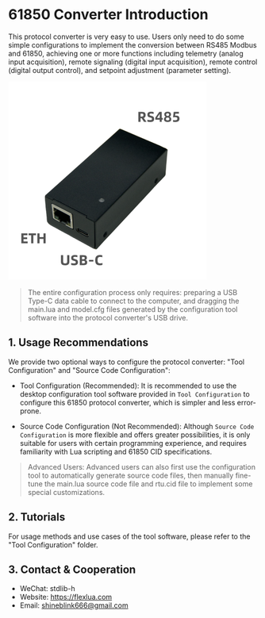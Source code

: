 # 61850 Converter Introduction

This protocol converter is very easy to use. Users only need to do some simple configurations to implement the conversion between RS485 Modbus and 61850, achieving one or more functions including telemetry (analog input acquisition), remote signaling (digital input acquisition), remote control (digital output control), and setpoint adjustment (parameter setting).

![eth1](pictures/eth1.png)

> The entire configuration process only requires: preparing a USB Type-C data cable to connect to the computer, and dragging the main.lua and model.cfg files generated by the configuration tool software into the protocol converter's USB drive.

## 1. Usage Recommendations

We provide two optional ways to configure the protocol converter: "Tool Configuration" and "Source Code Configuration":

- Tool Configuration (Recommended): It is recommended to use the desktop configuration tool software provided in `Tool Configuration` to configure this 61850 protocol converter, which is simpler and less error-prone.

- Source Code Configuration (Not Recommended): Although `Source Code Configuration` is more flexible and offers greater possibilities, it is only suitable for users with certain programming experience, and requires familiarity with Lua scripting and 61850 CID specifications.

> Advanced Users: Advanced users can also first use the configuration tool to automatically generate source code files, then manually fine-tune the main.lua source code file and rtu.cid file to implement some special customizations.

## 2. Tutorials

For usage methods and use cases of the tool software, please refer to the "Tool Configuration" folder.

## 3. Contact & Cooperation

- WeChat: stdlib-h
- Website: https://flexlua.com
- Email: shineblink666@gmail.com

